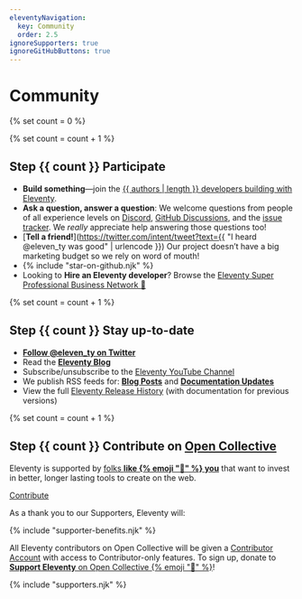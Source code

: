 ```yaml
---
eleventyNavigation:
  key: Community
  order: 2.5
ignoreSupporters: true
ignoreGitHubButtons: true
---
```

# Community

{% set count = 0 %}

{% set count = count + 1 %}
## <span class="numberflag"><span class="sr-only">Step</span> {{ count }}</span> Participate

* **Build something**—join the [{{ authors | length }} developers building with Eleventy](/authors/).
* **Ask a question, answer a question**: We welcome questions from people of all experience levels on [Discord](/blog/discord/), [GitHub Discussions](https://github.com/11ty/eleventy/discussions), and the [issue tracker](https://github.com/11ty/eleventy/issues). We _really_ appreciate help answering those questions too!
* [**Tell a friend!**](https://twitter.com/intent/tweet?text={{ "I heard @eleven_ty was good" | urlencode }}) Our project doesn’t have a big marketing budget so we rely on word of mouth!
* {% include "star-on-github.njk" %}
* Looking to **Hire an Eleventy developer**? Browse the [Eleventy Super Professional Business Network 💼](/super-professional-business-network/)

{% set count = count + 1 %}
## <span class="numberflag"><span class="sr-only">Step</span> {{ count }}</span> Stay up-to-date

* [**Follow @eleven_ty on Twitter**](https://twitter.com/intent/follow?screen_name=eleven_ty)
* Read the [**Eleventy Blog**](/blog/)
* Subscribe/unsubscribe to the [Eleventy YouTube Channel](https://www.youtube.com/channel/UCskGTioqrMBcw8pd14_334A)
* We publish RSS feeds for: [**Blog Posts**](/blog/feed.xml) and [**Documentation Updates**](/docs/feed.xml)
* View the full [Eleventy Release History](/docs/versions/) (with documentation for previous versions)

{% set count = count + 1 %}
## <span class="numberflag"><span class="sr-only">Step</span> {{ count }}</span> Contribute on [Open Collective](https://opencollective.com/11ty)

Eleventy is supported by [folks <strong>like {% emoji "👋" %} <span class="nowrap" data-investors-avatar="prepend">you</span></strong>](/docs/supporters/) that want to invest in better, longer lasting tools to create on the web.

<div class="lo" style="--lo-margin-h: 1em; --lo-margin-v: .5em">
    <div class="lo-c">
        <a href="https://opencollective.com/11ty" class="btn-primary btn-primary-sm benchnine rainbow-active rainbow-active-noanim elv-externalexempt">Contribute</a>
    </div>
    <div class="lo-c" style="flex-basis: 30em">

As a thank you to our Supporters, Eleventy will:

{% include "supporter-benefits.njk" %}

</div><!-- /lo-c --></div><!-- /lo -->

All Eleventy contributors on Open Collective will be given a <a href="/docs/account/">Contributor Account</a> with access to Contributor-only features. To sign up, donate to <a href="https://opencollective.com/11ty"><strong>Support Eleventy</strong> on Open Collective {% emoji "🎁" %}</a>!

{% include "supporters.njk" %}


